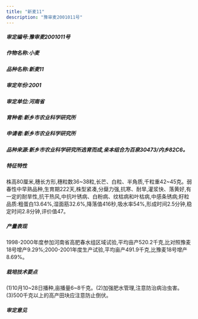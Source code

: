 ```yaml
---
title: "新麦11"
description: "豫审麦2001011号"
---
```

##### 审定编号:豫审麦2001011号

##### 作物名称:小麦

##### 品种名称:新麦11

##### 审定年份:2001

##### 审定单位:河南省

##### 育种者:新乡市农业科学研究所

##### 申请者:新乡市农业科学研究所

##### 品种来源:新乡市农业科学研究所选育而成,亲本组合为百泉30473/内乡82C6。

##### 特征特性
株高80厘米,穗长方形,穗粒数36~38粒,长芒、白粒、半角质,千粒重42~45克。弱春性中早熟品种,生育期222天,株型紧凑,分蘖力强,抗寒、耐旱,灌浆快、落黄好,有一定的耐旱性,抗干热风,中抗叶锈病、白粉病、纹枯病和叶枯病,中感条锈病;籽粒品质:粗蛋白13.64%,湿面筋32.6%,降落值416秒,吸水率54%,形成时间2.5分钟,稳定时间2.8分钟,评价值47。

##### 产量表现
1998-2000年度参加河南省高肥春水组区域试验,平均亩产520.2千克,比对照豫麦18号增产9.29%;2000-2001年度生产试验,平均亩产491.9千克,比豫麦18号增产8.69%。

##### 栽培技术要点
(1)10月10~28日播种,亩播量6~8千克。(2)加强肥水管理,注意防治病治虫害。(3)500千克以上的高产田块应注意防止倒伏。

##### 审定意见

